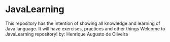 # JavaLearning
This repository has the intention of showing all knowledge and learning of Java language.  It will have exercises, practices and other things Welcome to JavaLearning repository! by: Henrique Augusto de Oliveira
